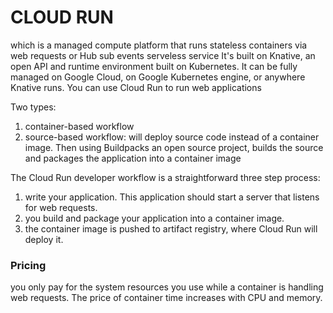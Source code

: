 
# CLOUD RUN

which is a managed compute platform that runs stateless containers via web requests or Hub sub events
serveless service
It's built on Knative, an open API and runtime environment built on Kubernetes.
It can be fully managed on Google Cloud, on Google Kubernetes engine, or anywhere Knative runs.
You can use Cloud Run to run web applications

Two types:
1. container-based workflow
2. source-based workflow: will deploy source code instead of a container image. Then using Buildpacks an open source project, builds the source and packages the application into a container image

The Cloud Run developer workflow is a straightforward three step process:
1. write your application. This application should start a server that listens for web requests.
2. you build and package your application into a container image.
3. the container image is pushed to artifact registry, where Cloud Run will deploy it.

### Pricing
you only pay for the system resources you use while a container is handling web requests.
The price of container time increases with CPU and memory.